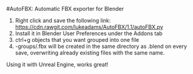 #AutoFBX: Automatic FBX exporter for Blender

1. Right click and save the following link: https://cdn.rawgit.com/lukeadams/AutoFBX/1.1/autoFBX.py
2. Install it in Blender User Preferences under the Addons tab
4. ctrl+g objects that you want grouped into one file
3. <filename>-groups/<groupname>.fbx will be created in the same directory as <filename>.blend on every save, overwriting already existing files with the same name.

Using it with Unreal Engine, works great!
